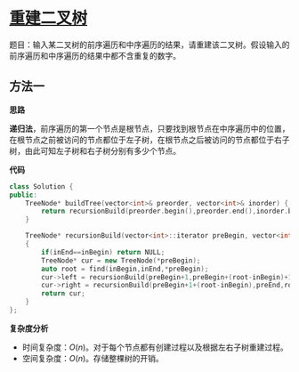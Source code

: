 # [重建二叉树](https://leetcode-cn.com/problems/zhong-jian-er-cha-shu-lcof/)

题目：输入某二叉树的前序遍历和中序遍历的结果，请重建该二叉树。假设输入的前序遍历和中序遍历的结果中都不含重复的数字。



## 方法一

**思路**

​		**递归法**，前序遍历的第一个节点是根节点，只要找到根节点在中序遍历中的位置，在根节点之前被访问的节点都位于左子树，在根节点之后被访问的节点都位于右子树，由此可知左子树和右子树分别有多少个节点。



**代码**

```C++
class Solution {
public:
    TreeNode* buildTree(vector<int>& preorder, vector<int>& inorder) {
        return recursionBuild(preorder.begin(),preorder.end(),inorder.begin(),inorder.end());
    }

    TreeNode* recursionBuild(vector<int>::iterator preBegin, vector<int>::iterator preEnd,vector<int>::iterator inBegin, vector<int>::iterator inEnd )
    {
        if(inEnd==inBegin) return NULL;
        TreeNode* cur = new TreeNode(*preBegin);
        auto root = find(inBegin,inEnd,*preBegin);
        cur->left = recursionBuild(preBegin+1,preBegin+(root-inBegin)+1,inBegin,root);
        cur->right = recursionBuild(preBegin+1+(root-inBegin),preEnd,root+1,inEnd);
        return cur;
    }
};
```



**复杂度分析**

- 时间复杂度：$O(n)$。对于每个节点都有创建过程以及根据左右子树重建过程。
- 空间复杂度：$O(n)$。存储整棵树的开销。

